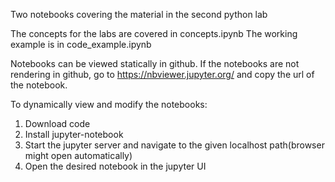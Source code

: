 Two notebooks covering the material in the second python lab

The concepts for the labs are covered in concepts.ipynb 
The working example is in code_example.ipynb 

Notebooks can be viewed statically in github.
If the notebooks are not rendering in github, go to https://nbviewer.jupyter.org/ and copy the url of the notebook.

To dynamically view and modify the notebooks:
1. Download code
2. Install jupyter-notebook
3. Start the jupyter server and navigate to the given localhost path(browser might open automatically)
4. Open the desired notebook in the jupyter UI  

